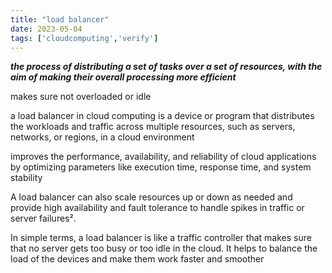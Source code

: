 ```yaml
---
title: "load balancer"
date: 2023-05-04
tags: ['cloudcomputing','verify']
---
```


***the process of distributing a set of tasks over a set of resources, with the aim of making their overall processing more efficient***

makes sure not overloaded or idle 

a load balancer in cloud computing is a device or program that distributes the workloads and traffic across multiple resources, such as servers, networks, or regions, in a cloud environment

improves the performance, availability, and reliability of cloud applications by optimizing parameters like execution time, response time, and system stability

A load balancer can also scale resources up or down as needed and provide high availability and fault tolerance to handle spikes in traffic or server failures².

In simple terms, a load balancer is like a traffic controller that makes sure that no server gets too busy or too idle in the cloud. It helps to balance the load of the devices and make them work faster and smoother



